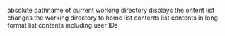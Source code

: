 absolute pathname of current working directory
displays the ontent list
changes the working directory to home
list contents
list contents in long format
list contents including user IDs

